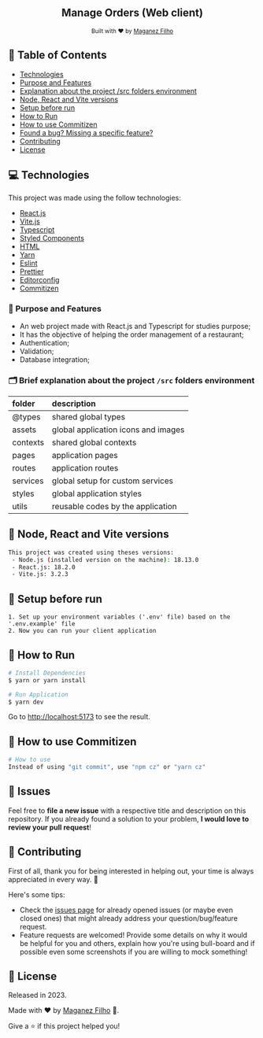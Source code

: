 <div align="center">

## Manage Orders (Web client)

<sub>Built with ❤︎ by <a href="https://github.com/maganezf">Maganez
Filho</a></sub>

</div>

## :pushpin: Table of Contents

- [Technologies](#computer-technologies)
- [Purpose and Features](#dart-purpose-and-features)
- [Explanation about the project /src folders environment](#spiral_note_pad-Brief-explanation-about-the-project-/src-folders-environment)
- [Node, React and Vite versions](#construction_worker-node-react-and-vite-versions)
- [Setup before run](#construction_worker-setup-before-run)
- [How to Run](#construction_worker-how-to-run)
- [How to use Commitizen](#construction_worker-how-to-use-commitizen)
- [Found a bug? Missing a specific feature?](#bug-issues)
- [Contributing](#tada-contributing)
- [License](#closed_book-license)

## :computer: Technologies

This project was made using the follow technologies:

- [React.js](https://reactjs.org/)
- [Vite.js](https://vitejs.dev/)
- [Typescript](https://www.typescriptlang.org/)
- [Styled Components](https://styled-components.com/)
- [HTML](https://developer.mozilla.org/en-US/docs/Web/HTML)
- [Yarn](https://yarnpkg.com/)
- [Eslint](https://eslint.org/)
- [Prettier](https://prettier.io/)
- [Editorconfig](https://editorconfig.org/)
- [Commitizen](https://www.npmjs.com/package/commitizen)

### :dart: Purpose and Features

- An web project made with React.js and Typescript for studies purpose;
- It has the objective of helping the order management of a restaurant;
- Authentication;
- Validation;
- Database integration;

### :card_index_dividers: Brief explanation about the project `/src` folders environment

| folder   | description                         |
| :------- | :---------------------------------- |
| @types   | shared global types                 |
| assets   | global application icons and images |
| contexts | shared global contexts              |
| pages    | application pages                   |
| routes   | application routes                  |
| services | global setup for custom services    |
| styles   | global application styles           |
| utils    | reusable codes by the application   |

## :construction_worker: Node, React and Vite versions

```bash
This project was created using theses versions:
 - Node.js (installed version on the machine): 18.13.0
 - React.js: 18.2.0
 - Vite.js: 3.2.3
```

## :construction_worker: Setup before run

```shell
1. Set up your environment variables ('.env' file) based on the '.env.example' file
2. Now you can run your client application
```

## :construction_worker: How to Run

```bash
# Install Dependencies
$ yarn or yarn install

# Run Application
$ yarn dev
```

Go to <http://localhost:5173> to see the result.

## :construction_worker: How to use Commitizen

```bash
# How to use
Instead of using "git commit", use "npm cz" or "yarn cz"
```

## :bug: Issues

Feel free to **file a new issue** with a respective title and description on
this repository. If you already found a solution to your problem, **I would love
to review your pull request**!

## :tada: Contributing

First of all, thank you for being interested in helping out, your time is always
appreciated in every way. 💯

Here's some tips:

- Check the [issues page](https://github.com/maganezf/manage-orders-web/issues)
  for already opened issues (or maybe even closed ones) that might already
  address your question/bug/feature request.
- Feature requests are welcomed! Provide some details on why it would be helpful
  for you and others, explain how you're using bull-board and if possible even
  some screenshots if you are willing to mock something!

## :closed_book: License

Released in 2023.

Made with ❤︎ by [Maganez Filho](https://github.com/maganezf) 🚀.

Give a ⭐ if this project helped you!
